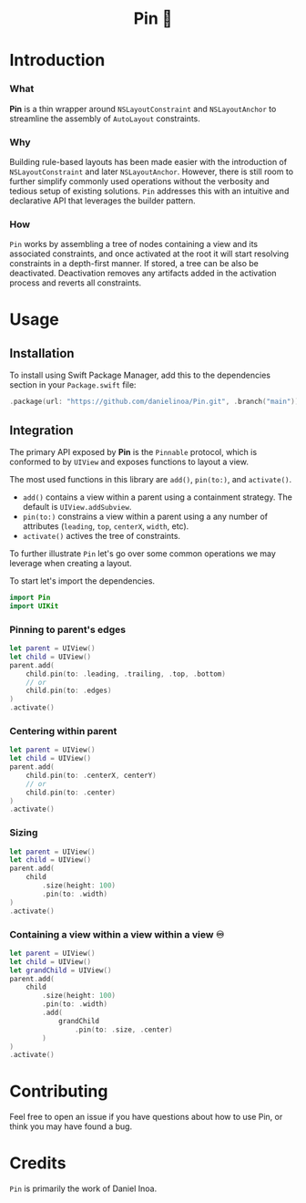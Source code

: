 <h1 align=center>Pin 📌</h1>

# Introduction

### What
**Pin** is a thin wrapper around `NSLayoutConstraint` and `NSLayoutAnchor` to streamline the assembly of `AutoLayout` constraints.

### Why
Building rule-based layouts has been made easier with the introduction of `NSLayoutConstraint` and later `NSLayoutAnchor`. However, there is still room to further simplify commonly used operations without the verbosity and tedious setup of existing solutions. `Pin` addresses this with an intuitive and declarative API that leverages the builder pattern.

### How
`Pin` works by assembling a tree of nodes containing a view and its associated constraints, and once activated at the root it will start resolving constraints in a depth-first manner. If stored, a tree can be also be deactivated. Deactivation removes any artifacts added in the activation process and reverts all constraints.

# Usage

## Installation

To install using Swift Package Manager, add this to the dependencies section in your `Package.swift` file:

```swift
.package(url: "https://github.com/danielinoa/Pin.git", .branch("main"))
```

## Integration

The primary API exposed by **Pin** is the `Pinnable` protocol, which is conformed to by `UIView` and exposes functions to layout a view.

The most used functions in this library are `add()`, `pin(to:)`, and `activate()`. 

- `add()` contains a view within a parent using a containment strategy. The default is `UIView.addSubview`.
- `pin(to:)` constrains a view within a parent using a any number of attributes (`leading`, `top`, `centerX`, `width`, etc).
- `activate()` actives the tree of constraints.

To further illustrate `Pin` let's go over some common operations we may leverage when creating a layout.

To start let's import the dependencies.
```swift
import Pin
import UIKit
```

### Pinning to parent's edges

```swift
let parent = UIView()
let child = UIView()
parent.add(
    child.pin(to: .leading, .trailing, .top, .bottom) 
    // or 
    child.pin(to: .edges)
)
.activate()
``` 

### Centering within parent

```swift
let parent = UIView()
let child = UIView()
parent.add(
    child.pin(to: .centerX, centerY) 
    // or 
    child.pin(to: .center)
)
.activate()
``` 

### Sizing

```swift
let parent = UIView()
let child = UIView()
parent.add(
    child
        .size(height: 100)
        .pin(to: .width)
)
.activate()
```

### Containing a view within a view within a view ♾

```swift
let parent = UIView()
let child = UIView()
let grandChild = UIView()
parent.add(
    child
        .size(height: 100)
        .pin(to: .width)
        .add(
            grandChild
                .pin(to: .size, .center)
        )
)
.activate()
```

# Contributing

Feel free to open an issue if you have questions about how to use Pin, or think you may have found a bug.

# Credits

`Pin` is primarily the work of Daniel Inoa.
